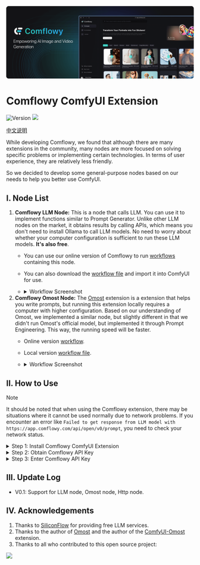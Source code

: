 <img src="images/comflowy_banner.png" alt="banner"/>

# Comflowy ComfyUI Extension

<div>

  ![Version](https://img.shields.io/badge/node_version-0.1-lightblue)
  <a href="https://discord.gg/cj623WvcVx">
    <img src="https://dcbadge.vercel.app/api/server/cj623WvcVx?style=flat" />
  </a>

  [中文说明](./README_CN.md)
</div>

While developing Comflowy, we found that although there are many extensions in the community, many nodes are more focused on solving specific problems or implementing certain technologies. In terms of user experience, they are relatively less friendly.

So we decided to develop some general-purpose nodes based on our needs to help you better use ComfyUI.

## I. Node List

1. **Comflowy LLM Node:** This is a node that calls LLM. You can use it to implement functions similar to Prompt Generator. Unlike other LLM nodes on the market, it obtains results by calling APIs, which means you don't need to install Ollama to call LLM models. No need to worry about whether your computer configuration is sufficient to run these LLM models. **It's also free**.
   * You can use our online version of Comflowy to run [workflows](https://app.comflowy.com/template/84bea01c-e109-41f2-89c6-914fc999a1cf) containing this node.
   * You can also download the [workflow file](workflows/LLM_CN.json) and import it into ComfyUI for use.
   * <details>
      <summary>Workflow Screenshot</summary>
      <br/>

      ![image](images/LLM.png)
    </details>
2. **Comflowy Omost Node:** The [Omost](https://github.com/lllyasviel/Omost) extension is a extension that helps you write prompts, but running this extension locally requires a computer with higher configuration. Based on our understanding of Omost, we implemented a similar node, but slightly different in that we didn't run Omost's official model, but implemented it through Prompt Engineering. This way, the running speed will be faster.
   * Online version [workflow](https://app.comflowy.com/template/1ce47688-4c85-42af-88ad-290f283eb9ec).
   * Local version [workflow file](workflows/Omost_LLM.json).
   * <details>
      <summary>Workflow Screenshot</summary>
      <br/>
      
      ![image](images/Omost_LLM.png)
    </details>

## II. How to Use

> [!NOTE]
> It should be noted that when using the Comflowy extension, there may be situations where it cannot be used normally due to network problems. If you encounter an error like `Failed to get response from LLM model with https://app.comflowy.com/api/open/v0/prompt`, you need to check your network status.

<details>
  <summary>Step 1: Install Comflowy ComfyUI Extension</summary>

- Method 1: Install using [ComfyUI Manager](https://github.com/ltdrdata/ComfyUI-Manager) (recommended)
- Method 2: Git installation
    
    Open a cmd window in the CompyUI extension directory (e.g., "CompyUI\custom_nodes\") and type the following command:

    ```shell
    git clone https://github.com/6174/comflowy-nodes.git
    ```

- Method 3: Download zip file
    
    Or download and unzip the zip file, copy the resulting folder to the ```ComfyUI\custom_nodes\``` directory.

</details>

<details>
  <summary>Step 2: Obtain Comflowy API Key</summary>
  
  Next, you need to obtain the Comflowy API Key. Click on the avatar in the bottom left corner (Figure ①), then click on Settings (Figure ②), and finally find the API Key (Figure ③) and copy it. **Note: For security reasons in future use, please do not disclose your API Key to others.**
  
  ![image](images/API_Key.png)
</details>

<details>
  <summary>Step 3: Enter Comflowy API Key</summary>

  Lastly, you need to input the API Key into the Comflowy Set API Key node. After entering it, you can delete this node. Then you can use other Comflowy nodes. If you don't input this node, you won't be able to use Comflowy nodes.
  
  ![image](images/API_Key_Node.png)
</details>

## III. Update Log

* V0.1: Support for LLM node, Omost node, Http node.

## IV. Acknowledgements

1. Thanks to [SiliconFlow](https://siliconflow.cn/) for providing free LLM services.
2. Thanks to the author of [Omost](https://github.com/lllyasviel/Omost) and the author of the [ComfyUI-Omost](https://github.com/huchenlei/ComfyUI_omost?tab=readme-ov-file) extension.
3. Thanks to all who contributed to this open source project:

<a href="https://github.com/6174/comflowy-nodes/graphs/contributors">
  <img src="https://contrib.rocks/image?repo=6174/comflowy-nodes" />
</a>